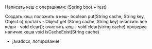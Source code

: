 Написать кеш с операциями: (Spring boot + rest)

Создать кеш:
положить в кеш- boolean put(String cache, String key, Object o)
достать - Object get (String cache, String key)
очистить все кеши - void clear();
очистить кеш - void clear(string cache)
проверка наличие кеша void isCacheExist(String cache)


+ javadocs, логирование